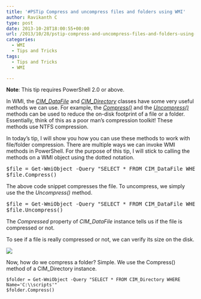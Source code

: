 ```yaml
---
title: '#PSTip Compress and uncompress files and folders using WMI'
author: Ravikanth C
type: post
date: 2013-10-28T18:00:55+00:00
url: /2013/10/28/pstip-compress-and-uncompress-files-and-folders-using-wmi/
categories:
  - WMI
  - Tips and Tricks
tags:
  - Tips and Tricks
  - WMI

---
```

**Note**: This tip requires PowerShell 2.0 or above.

In WMI, the _[CIM_DataFile][1]_ and _[CIM_Directory][2]_ classes have some very useful methods we can use. For example, the _[Compress()][3]_ and the _[Uncompress()][4]_ methods can be used to reduce the on-disk footprint of a file or a folder. Essentially, think of this as a poor man&#8217;s compression toolkit! These methods use NTFS compression.

In today&#8217;s tip, I will show you how you can use these methods to work with file/folder compression. There are multiple ways we can invoke WMI methods in PowerShell. For the purpose of this tip, I will stick to calling the methods on a WMI object using the dotted notation.

<pre class="brush: powershell; title: ; notranslate" title="">$file = Get-WmiObject -Query "SELECT * FROM CIM_DataFile WHERE Name='C:\\scripts\\test.vhd'"
$file.Compress()
</pre>

The above code snippet compresses the file. To uncompress, we simply use the the _Uncompress()_ method.

<pre class="brush: powershell; title: ; notranslate" title="">$file = Get-WmiObject -Query "SELECT * FROM CIM_DataFile WHERE Name='C:\\scripts\\test.vhd'"
$file.Uncompress()
</pre>

The _Compressed_ property of _CIM_DataFile_ instance tells us if the file is compressed or not.

To see if a file is really compressed or not, we can verify its size on the disk.

![](/images/filecompression.png)

Now, how do we compress a folder? Simple. We use the Compress() method of a CIM_Directory instance.

```
$folder = Get-WmiObject -Query "SELECT * FROM CIM_Directory WHERE Name='C:\\scripts'"
$folder.Compress()
```


[1]: http://msdn.microsoft.com/en-us/library/aa387236(v=vs.85).aspx
[2]: http://msdn.microsoft.com/en-us/library/gg196431(v=vs.85).aspx
[3]: http://msdn.microsoft.com/en-us/library/aa389255(v=vs.85).aspx
[4]: http://msdn.microsoft.com/en-us/library/aa393932(v=vs.85).aspx